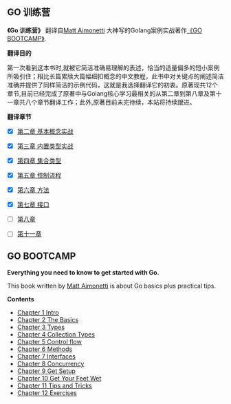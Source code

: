 ## GO 训练营
**《Go 训练营》** 翻译自[Matt Aimonetti](https://matt.aimonetti.net/) 大神写的Golang案例实战著作[《GO BOOTCAMP》](http://www.golangbootcamp.com/).

**翻译目的**

第一次看到这本书时,就被它简洁准确易理解的表述，恰当的适量偏多的短小案例所吸引住；相比长篇累牍大篇幅细扣概念的中文教程，此书中对关键点的阐述简洁准确并提供了同样简洁的示例代码，这就是我选择翻译它的初衷。原著现共12个章节,目前已经完成了原著中与Golang核心学习最相关的从第二章到第八章及第十一章共八个章节翻译工作；此外,原著目前未完待续，本站将持续跟进。

**翻译章节**

- [x] [第二章 基本概念实战](http://www.grdtechs.com/2016/01/16/go-basics/)
- [x] [第三章 内置类型实战](http://www.grdtechs.com/2016/01/17/go-types/)
- [x] [第四章 集合类型](http://www.grdtechs.com/2016/01/19/go-collection-types/)
- [x] [第五章 控制流程](http://www.grdtechs.com/2016/01/21/go-control/)
- [x] [第六章 方法](http://www.grdtechs.com/2016/01/23/go-methods/)
- [x] [第七章 接口](http://www.grdtechs.com/2016/01/25/go-interfaces/)
- [ ] [第八章]()
- [ ] [第十一章]()


## GO BOOTCAMP
**Everything you need to know to get started with Go.**

This book written by [Matt Aimonetti](https://matt.aimonetti.net/) is about Go basics plus practical tips.

**Contents**

- [Chapter 1 Intro](http://www.golangbootcamp.com/book/intro)
- [Chapter 2 The Basics](http://www.golangbootcamp.com/book/basics)
- [Chapter 3 Types](http://www.golangbootcamp.com/book/types)
- [Chapter 4 Collection Types](http://www.golangbootcamp.com/book/collection_types)
- [Chapter 5 Control flow](http://www.golangbootcamp.com/book/control_flow)
- [Chapter 6 Methods](http://www.golangbootcamp.com/book/methods)
- [Chapter 7 Interfaces](http://www.golangbootcamp.com/book/interfaces)
- [Chapter 8 Concurrency](http://www.golangbootcamp.com/book/concurrency)
- [Chapter 9 Get Setup](http://www.golangbootcamp.com/book/get_setup)
- [Chapter 10 Get Your Feet Wet](http://www.golangbootcamp.com/book/get_your_feet_wet)
- [Chapter 11 Tips and Tricks](http://www.golangbootcamp.com/book/tricks_and_tips)
- [Chapter 12 Exercises](http://www.golangbootcamp.com/book/exercises)

